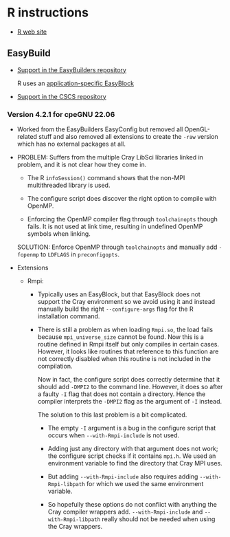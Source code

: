 # R instructions

  * [R web site](http://www.r-project.org)
  
  
## EasyBuild

  * [Support in the EasyBuilders repository](https://github.com/easybuilders/easybuild-easyconfigs/tree/develop/easybuild/easyconfigs/r/R)
    
    R uses an [application-specific EasyBlock](https://github.com/easybuilders/easybuild-easyblocks/blob/develop/easybuild/easyblocks/r/r.py)
  
  * [Support in the CSCS repository](https://github.com/eth-cscs/production/tree/master/easybuild/easyconfigs/r/R)
  
  
### Version 4.2.1 for cpeGNU 22.06

  * Worked from the EasyBuilders EasyConfig but removed all OpenGL-related stuff
    and also removed all extensions to create the `-raw` version which has no
    external packages at all.
    
  * PROBLEM: Suffers from the multiple Cray LibSci libraries linked in problem, and
    it is not clear how they come in.
    
      * The R `infoSession()` command shows that the non-MPI multithreaded library
        is used.
    
      * The configure script does discover the right option to compile with OpenMP.
      
      * Enforcing the OpenMP compiler flag through `toolchainopts` though fails. It 
        is not used at link time, resulting in undefined OpenMP symbols when linking.
    
    SOLUTION: Enforce OpenMP through `toolchainopts` and manually add `-fopenmp` to
    `LDFLAGS` in `preconfigopts`.
    
  * Extensions
  
      * Rmpi:
      
          * Typically uses an EasyBlock, but that EasyBlock does not support the Cray
            environment so we avoid using it and instead manually build the right
            `--configure-args` flag for the R installation command.
            
          * There is still a problem as when loading `Rmpi.so`, the load fails because
            `mpi_universe_size` cannot be found. Now this is a routine defined in Rmpi 
            itself but only compiles in certain cases. However, it looks like routines 
            that reference to this function are not correctly disabled when this routine
            is not included in the compilation.
            
            Now in fact, the configure script does correctly determine that it should 
            add `-DMPI2` to the command line. However, it does so after a faulty `-I`
            flag that does not contain a directory. Hence the compiler interprets the
            `-DMPI2` flag as the argument of `-I` instead.
            
            The solution to this last problem is a bit complicated.
            
              * The empty `-I` argument is a bug in the configure script that occurs 
                when `--with-Rmpi-include` is not used.
                
              * Adding just any directory with that argument does not work; the configure
                script checks if it contains `mpi.h`. We used an environment variable to
                find the directory that Cray MPI uses.
                
              * But adding `--with-Rmpi-include` also requires adding `--with-Rmpi-libpath`
                for which we used the same environment variable.
                
              * So hopefully these options do not conflict with anything the Cray compiler
                wrappers add. `--with-Rmpi-include` and `--with-Rmpi-libpath` really should
                not be needed when using the Cray wrappers.
                
                
            
            

